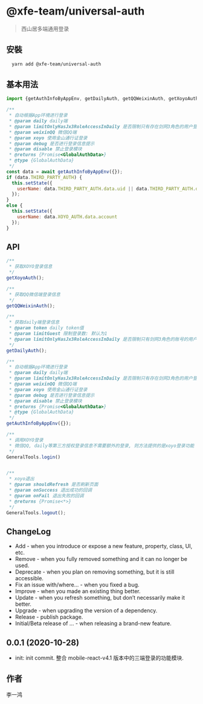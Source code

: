 # @xfe-team/universal-auth

> 西山居多端通用登录

## 安裝

```bash
  yarn add @xfe-team/universal-auth
```

## 基本用法
```javascript
import {getAuthInfoByAppEnv, getDailyAuth, getQQWeixinAuth, getXoyoAuth, GeneralTools} from '@xfe-team/universal-auth'

/**
 * 自动根据App环境进行登录
 * @param daily daily端
 * @param limitOnlyHasJx3RoleAccessInDaily 是否限制只有存在剑网3角色的用户登录
 * @param weixinQQ 微信QQ端
 * @param xoyo 使用金山通行证登录
 * @param debug 是否进行登录信息提示
 * @param disable 禁止登录模块
 * @returns {Promise<GlobalAuthData>}
 * @type {GlobalAuthData}
 */
const data = await getAuthInfoByAppEnv({});
if (data.THIRD_PARTY_AUTH) {
  this.setState({
    userName: data.THIRD_PARTY_AUTH.data.uid || data.THIRD_PARTY_AUTH.data.account
  });
} 
else {
  this.setState({
    userName: data.XOYO_AUTH.data.account
  });
}

```

## API

```javascript
/**
 * 获取XOYO登录信息
 */
getXoyoAuth();

/**
 * 获取QQ微信端登录信息
 */
getQQWeixinAuth();

/**
 * 获取daily端登录信息
 * @param token daily token值
 * @param limitGuest 限制登录数: 默认为1
 * @param limitOnlyHasJx3RoleAccessInDaily 是否限制只有剑网3角色的账号的用户才能登录
 */
getDailyAuth();

/**
 * 自动根据App环境进行登录
 * @param daily daily端
 * @param limitOnlyHasJx3RoleAccessInDaily 是否限制只有存在剑网3角色的用户登录
 * @param weixinQQ 微信QQ端
 * @param xoyo 使用金山通行证登录
 * @param debug 是否进行登录信息提示
 * @param disable 禁止登录模块
 * @returns {Promise<GlobalAuthData>}
 * @type {GlobalAuthData}
 */
getAuthInfoByAppEnv({});

/**
 * 调用XOYO登录
 * 微信QQ, daily等第三方授权登录信息不需要额外的登录, 则方法提供的是xoyo登录功能
 */
GeneralTools.login()


/**
 * xoyo退出
 * @param shouldRefresh 是否刷新页面
 * @param onSuccess 退出成功的回调
 * @param onFail 退出失败的回调
 * @returns {Promise<*>}
 */
GeneralTools.logout();

```

## ChangeLog
- Add - when you introduce or expose a new feature, property, class, UI, etc.
- Remove - when you fully removed something and it can no longer be used.
- Deprecate - when you plan on removing something, but it is still accessible.
- Fix an issue with/where… - when you fixed a bug.
- Improve - when you made an existing thing better.
- Update - when you refresh something, but don’t necessarily make it better.
- Upgrade - when upgrading the version of a dependency.
- Release - publish package.
- Initial/Beta release of … - when releasing a brand-new feature.

## 0.0.1 (2020-10-28)
- init: init commit. 整合 mobile-react-v4.1 版本中的三端登录的功能模块.


## 作者
李一鸿
